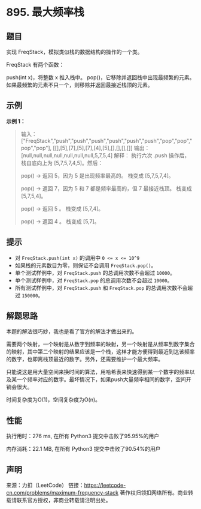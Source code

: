 # 895. 最大频率栈

## 题目

实现 FreqStack，模拟类似栈的数据结构的操作的一个类。

FreqStack 有两个函数：

push(int x)，将整数 x 推入栈中。
pop()，它移除并返回栈中出现最频繁的元素。
如果最频繁的元素不只一个，则移除并返回最接近栈顶的元素。



## 示例

**示例 1：**

> 输入：
> ["FreqStack","push","push","push","push","push","push","pop","pop","pop","pop"],
> [[],[5],[7],[5],[7],[4],[5],[],[],[],[]]
> 输出：[null,null,null,null,null,null,null,5,7,5,4]
> 解释：
> 执行六次 .push 操作后，栈自底向上为 [5,7,5,7,4,5]。然后：
>
> pop() -> 返回 5，因为 5 是出现频率最高的。
> 栈变成 [5,7,5,7,4]。
>
> pop() -> 返回 7，因为 5 和 7 都是频率最高的，但 7 最接近栈顶。
> 栈变成 [5,7,5,4]。
>
> pop() -> 返回 5 。
> 栈变成 [5,7,4]。
>
> pop() -> 返回 4 。
> 栈变成 [5,7]。

## 提示

* 对 `FreqStack.push(int x)` 的调用中 `0 <= x <= 10^9`
* 如果栈的元素数目为零，则保证不会调用 `FreqStack.pop()`。
* 单个测试样例中，对 `FreqStack.push` 的总调用次数不会超过 `10000`。
* 单个测试样例中，对 `FreqStack.pop` 的总调用次数不会超过 `10000`。
* 所有测试样例中，对 `FreqStack.push` 和 `FreqStack.pop` 的总调用次数不会超过 `150000`。

## 解题思路

本题的解法很巧妙，我也是看了官方的解法才做出来的。

需要两个映射，一个映射是从数字到频率的映射，另一个映射是从频率到数字集合的映射，其中第二个映射的结果应该是一个栈，这样才能方便得到最近到达该频率的数字，也即离栈顶最近的数字。另外，还需要维护一个最大频率。

只能说这是用大量空间来换时间的算法，用哈希表来快速得到某一个数字的频率以及某一个频率对应的数字。最坏情况下，如果push大量频率相同的数字，空间开销会很大。

时间复杂度为O(1)，空间复杂度为O(n)。

## 性能

执行用时：276 ms, 在所有 Python3 提交中击败了95.95%的用户

内存消耗：22.1 MB, 在所有 Python3 提交中击败了90.54%的用户

## 声明

来源：力扣（LeetCode）
链接：https://leetcode-cn.com/problems/maximum-frequency-stack
著作权归领扣网络所有。商业转载请联系官方授权，非商业转载请注明出处。